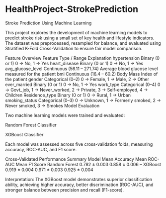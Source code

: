# HealthProject-StrokePrediction

Stroke Prediction Using Machine Learning

This project explores the development of machine learning models to predict stroke risk using a small set of key health and lifestyle indicators. The dataset was preprocessed, resampled for balance, and evaluated using Stratified K-Fold Cross-Validation to ensure fair model comparison.

Feature Overview
Feature	Type / Range	Explanation
hypertension	Binary (0 or 1)	0 → No, 1 → Yes
heart_disease	Binary (0 or 1)	0 → No, 1 → Yes
avg_glucose_level	Continuous (56.11 – 271.74)	Average blood glucose level measured for the patient
bmi	Continuous (16.4 – 60.2)	Body Mass Index of the patient
gender	Categorical (0–2)	0 → Female, 1 → Male, 2 → Other
ever_married	Binary (0 or 1)	0 → No, 1 → Yes
work_type	Categorical (0–4)	0 → Govt_job, 1 → Never_worked, 2 → Private, 3 → Self-employed, 4 → Children
Residence_type	Binary (0 or 1)	0 → Rural, 1 → Urban
smoking_status	Categorical (0–3)	0 → Unknown, 1 → Formerly smoked, 2 → Never smoked, 3 → Smokes
Model Evaluation

Two machine learning models were trained and evaluated:

Random Forest Classifier

XGBoost Classifier

Each model was assessed across five cross-validation folds, measuring accuracy, ROC-AUC, and F1 score.

Cross-Validated Performance Summary
Model	Mean Accuracy	Mean ROC-AUC	Mean F1 Score
Random Forest	0.782 ± 0.003	0.858 ± 0.006	–
XGBoost	0.919 ± 0.004	0.971 ± 0.003	0.925 ± 0.004

Interpretation:
The XGBoost model demonstrates superior classification ability, achieving higher accuracy, better discrimination (ROC-AUC), and stronger balance between precision and recall (F1-score).
